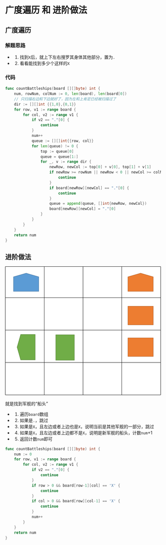 # 广度遍历 和 进阶做法
## 广度遍历
### 解题思路
* 1. 找到``X``后，就上下左右搜罗其身体其他部分，置为``.``
* 2. 看看能找到多少个这样的``X``
### 代码

```go
func countBattleships(board [][]byte) int {
	num, rowNum, colNum := 0, len(board), len(board[0])
	// 只扫描右边和下边就好了，因为左和上肯定已经被扫描过了
	dir := [][]int {{1,0},{0,1}}
	for row, v1 := range board {
		for col, v2 := range v1 {
			if v2 == "."[0] {
				continue
			}
			num++
			queue := [][]int{{row, col}}
			for len(queue) != 0 {
				top := queue[0]
				queue = queue[1:]
				for _, v := range dir {
					newRow, newCol := top[0] + v[0], top[1] + v[1]
					if newRow >= rowNum || newRow < 0 || newCol >= colNum || newCol <0 {
						continue
					}
					if board[newRow][newCol] == "."[0] {
						continue
					}
					queue = append(queue, []int{newRow, newCol})
					board[newRow][newCol] = "."[0]
				}
			}
		}
	}
	return num
}
```
## 进阶做法
![board](../pictures/problems/419/1.png)

就是找到军舰的“船头”
* 1. 遍历``board``数组
* 2. 如果是``.``，跳过
* 3. 如果是``X``，且左边或者上边也是``X``，说明当前是其他军舰的一部分，跳过
* 4. 如果是``X``，且左边或者上边都不是``X``，说明是新军舰的船头，计数``num``+1
* 5. 返回计数``num``即可

```go
func countBattleships(board [][]byte) int {
	num := 0
	for row, v1 := range board {
		for col, v2 := range v1 {
			if v2 == "."[0] {
				continue
			}
			if row > 0 && board[row-1][col] == 'X' {
				continue
			}
			if col > 0 && board[row][col-1] == 'X' {
				continue
			}
			num++
		}
	}
	return num
}
```
